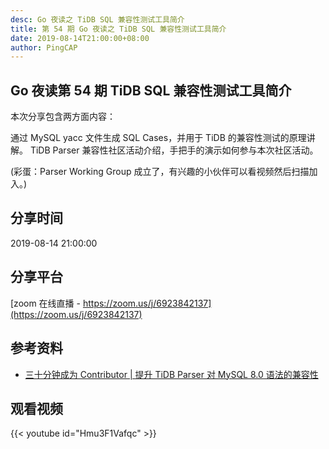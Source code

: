 ```yaml
---
desc: Go 夜读之 TiDB SQL 兼容性测试工具简介
title: 第 54 期 Go 夜读之 TiDB SQL 兼容性测试工具简介
date: 2019-08-14T21:00:00+08:00
author: PingCAP
---
```


## Go 夜读第 54 期 TiDB SQL 兼容性测试工具简介

本次分享包含两方面内容：

通过 MySQL yacc 文件生成 SQL Cases，并用于 TiDB 的兼容性测试的原理讲解。
TiDB Parser 兼容性社区活动介绍，手把手的演示如何参与本次社区活动。

(彩蛋：Parser Working Group 成立了，有兴趣的小伙伴可以看视频然后扫描加入。)

## 分享时间

2019-08-14 21:00:00

## 分享平台

[zoom 在线直播 - https://zoom.us/j/6923842137](https://zoom.us/j/6923842137)

## 参考资料

- [三十分钟成为 Contributor | 提升 TiDB Parser 对 MySQL 8.0 语法的兼容性](https://pingcap.com/blog-cn/30mins-become-contributor-of-tidb-20190808/)

## 观看视频

{{< youtube id="Hmu3F1Vafqc" >}}
